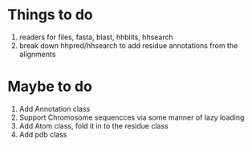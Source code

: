 # Things to do

1. readers for files, fasta, blast, hhblits, hhsearch
2. break down hhpred/hhsearch to add residue annotations from
   the alignments

# Maybe to do
1. Add Annotation class
2. Support Chromosome sequencces via some manner of lazy loading
3. Add Atom class, fold it in to the residue class
4. Add pdb class
